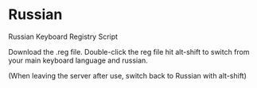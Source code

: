 # Russian
Russian Keyboard Registry Script

Download the .reg file.
Double-click the reg file
hit alt-shift to switch from your main keyboard language and russian.

(When leaving the server after use, switch back to Russian with alt-shift)
